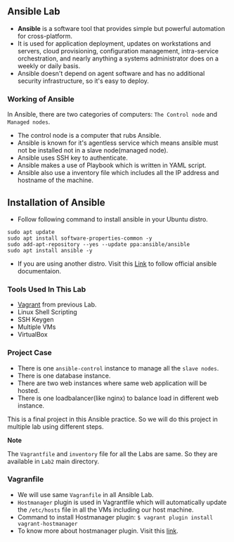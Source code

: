 ## Ansible Lab
- <b>Ansible</b> is a software tool that provides simple but powerful automation for cross-platform.
- It is used for application deployment, updates on workstations and servers, cloud provisioning, configuration management, intra-service orchestration, and nearly anything a systems administrator does on a weekly or daily basis.
- Ansible doesn't depend on agent software and has no additional security infrastructure, so it's easy to deploy.

### Working of Ansible
In Ansible, there are two categories of computers: 
`The Control node` and `Managed nodes`.

 - The control node is a computer that rubs Ansible.
 - Ansible is known for it's agentless service which means ansible must not be   installed not in a slave node(managed node).
 - Ansible uses SSH key to authenticate.
 - Ansible makes a use of Playbook which is written in YAML script.
 - Ansible also use a inventory file which includes all the IP address and hostname of the machine.



 ## Installation of Ansible
 - Follow following command to install ansible in your Ubuntu distro.
```
sudo apt update
sudo apt install software-properties-common -y
sudo add-apt-repository --yes --update ppa:ansible/ansible
sudo apt install ansible -y
 ```

 - If you are using another distro. Visit this [Link](https://docs.ansible.com/ansible/latest/installation_guide/installation_distros.html) to follow official ansible documentaion.


### Tools Used In This Lab
- [Vagrant](https://github.com/TheSpiritMan/DevOps-Practice/tree/main/01%20Vagrant) from previous Lab.
- Linux Shell Scripting
- SSH Keygen
- Multiple VMs
- VirtualBox

### Project Case
- There is one `ansible-control` instance to manage all the `slave nodes`.
- There is one database instance.
- There are two web instances where same web application will be hosted.
- There is one loadbalancer(like nginx) to balance load in different web instance.

This is a final project in this Ansible practice. So we will do this project in multiple lab using different steps.


<b>Note</b>

 The `Vagrantfile` and `inventory` file for all the Labs are same. So they are available in `Lab2` main directory.

 ### Vagranfile
- We will use same `Vagranfile` in all Ansible Lab.
- `Hostmanager` plugin is used in Vagrantfile which will automatically update the `/etc/hosts` file in all the VMs including our host machine.
- Command to install Hostmanager plugin: `$ vagrant plugin install vagrant-hostmanager`
- To know more about hostmanager plugin. Visit this [link](https://www.rubydoc.info/gems/vagrant-hostmanager/1.2.3).